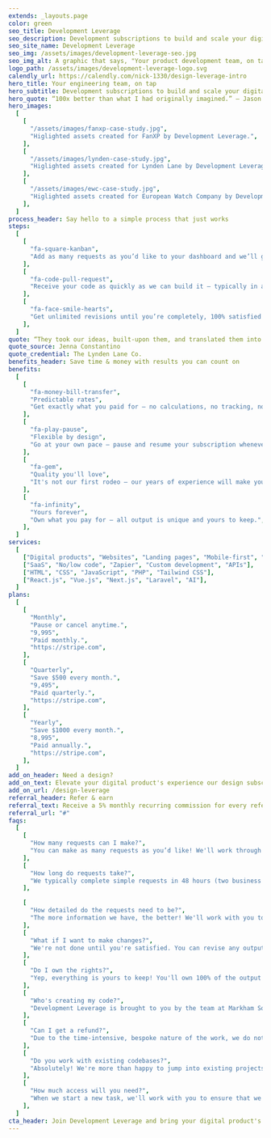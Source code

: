 ```yaml
---
extends: _layouts.page
color: green
seo_title: Development Leverage
seo_description: Development subscriptions to build and scale your digital products.
seo_site_name: Development Leverage
seo_img: /assets/images/development-leverage-seo.jpg
seo_img_alt: A graphic that says, "Your product development team, on tap"
logo_path: /assets/images/development-leverage-logo.svg
calendly_url: https://calendly.com/nick-1330/design-leverage-intro
hero_title: Your engineering team, on tap
hero_subtitle: Development subscriptions to build and scale your digital products.
hero_quote: “100x better than what I had originally imagined.” – Jason Chen
hero_images:
  [
    [
      "/assets/images/fanxp-case-study.jpg",
      "Higlighted assets created for FanXP by Development Leverage.",
    ],
    [
      "/assets/images/lynden-case-study.jpg",
      "Higlighted assets created for Lynden Lane by Development Leverage.",
    ],
    [
      "/assets/images/ewc-case-study.jpg",
      "Higlighted assets created for European Watch Company by Development Leverage.",
    ],
  ]
process_header: Say hello to a simple process that just works
steps:
  [
    [
      "fa-square-kanban",
      "Add as many requests as you’d like to your dashboard and we’ll get to work.",
    ],
    [
      "fa-code-pull-request",
      "Receive your code as quickly as we can build it – typically in a few business days.",
    ],
    [
      "fa-face-smile-hearts",
      "Get unlimited revisions until you’re completely, 100% satisfied with the results.",
    ],
  ]
quote: “They took our ideas, built-upon them, and translated them into a rad digital experience.”
quote_source: Jenna Constantino
quote_credential: The Lynden Lane Co.
benefits_header: Save time & money with results you can count on
benefits:
  [
    [
      "fa-money-bill-transfer",
      "Predictable rates",
      "Get exactly what you paid for – no calculations, no tracking, no surprises.",
    ],
    [
      "fa-play-pause",
      "Flexible by design",
      "Go at your own pace – pause and resume your subscription whenever.",
    ],
    [
      "fa-gem",
      "Quality you'll love",
      "It's not our first rodeo – our years of experience will make your designs shine.",
    ],
    [
      "fa-infinity",
      "Yours forever",
      "Own what you pay for – all output is unique and yours to keep.",
    ],
  ]
services:
  [
    ["Digital products", "Websites", "Landing pages", "Mobile-first", "MVPs"],
    ["SaaS", "No/low code", "Zapier", "Custom development", "APIs"],
    ["HTML", "CSS", "JavaScript", "PHP", "Tailwind CSS"],
    ["React.js", "Vue.js", "Next.js", "Laravel", "AI"],
  ]
plans:
  [
    [
      "Monthly",
      "Pause or cancel anytime.",
      "9,995",
      "Paid monthly.",
      "https://stripe.com",
    ],
    [
      "Quarterly",
      "Save $500 every month.",
      "9,495",
      "Paid quarterly.",
      "https://stripe.com",
    ],
    [
      "Yearly",
      "Save $1000 every month.",
      "8,995",
      "Paid annually.",
      "https://stripe.com",
    ],
  ]
add_on_header: Need a design?
add_on_text: Elevate your digital product's experience our design subscriptions.
add_on_url: /design-leverage
referral_header: Refer & earn
referral_text: Receive a 5% monthly recurring commission for every referral you make.
referral_url: "#"
faqs:
  [
    [
      "How many requests can I make?",
      "You can make as many requests as you’d like! We'll work through them one by one based on the priority you set. You can always change your priorities at any time.",
    ],
    [
      "How long do requests take?",
      "We typically complete simple requests in 48 hours (two business days). Larger, more complicated requests take longer. We provide estimates for each request, so you'll have a clear understanding of the timeline.",
    ],

    [
      "How detailed do the requests need to be?",
      "The more information we have, the better! We'll work with you to ensure that we have all the information we need to complete your request. If you need help visualizing what needs to be built, you can also try our <a href='/design-leverage' class='text-gray-700 hover:text-gray-900 transition-slow underline'>design subscriptions</a>.",
    ],
    [
      "What if I want to make changes?",
      "We're not done until you're satisfied. You can revise any output as many times as you'd like.",
    ],
    [
      "Do I own the rights?",
      "Yep, everything is yours to keep! You'll own 100% of the output forever.",
    ],
    [
      "Who's creating my code?",
      "Development Leverage is brought to you by the team at Markham Square. Our highly skilled & experienced developers will take of your needs.",
    ],
    [
      "Can I get a refund?",
      "Due to the time-intensive, bespoke nature of the work, we do not offer refunds. If you're on the fence, we recommend trying a monthly plan to see if we're a fit for your needs.",
    ],
    [
      "Do you work with existing codebases?",
      "Absolutely! We're more than happy to jump into existing projects.",
    ],
    [
      "How much access will you need?",
      "When we start a new task, we'll work with you to ensure that we have just enough access to complete the work requested. This typically looks like adding us to your GitHub repository.",
    ],
  ]
cta_header: Join Development Leverage and bring your digital product's experience to life
---
```

